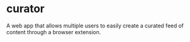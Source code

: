# curator
A web app that allows multiple users to easily create a curated feed of content through a browser extension.
